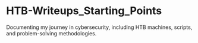# HTB-Writeups_Starting_Points
Documenting my journey in cybersecurity, including HTB machines, scripts, and problem-solving methodologies.
